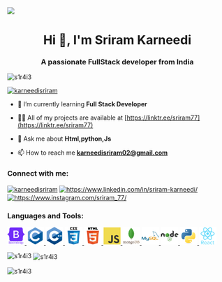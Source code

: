 <img src="https://res.cloudinary.com/dhwydorji/image/upload/v1711300544/github-header-image_vkevss.png"/>
<h1 align="center">Hi 👋, I'm Sriram Karneedi</h1>
<h3 align="center">A passionate FullStack developer from India</h3>

<p align="left"> <img src="https://komarev.com/ghpvc/?username=s1r4i3&label=Profile%20views&color=0e75b6&style=flat" alt="s1r4i3" /> </p>

<p align="left"> <a href="https://twitter.com/karneedisriram" target="blank"><img src="https://img.shields.io/twitter/follow/karneedisriram?logo=twitter&style=for-the-badge" alt="karneedisriram" /></a> </p>

- 🌱 I’m currently learning **Full Stack Developer**

- 👨‍💻 All of my projects are available at [https://linktr.ee/sriram77](https://linktr.ee/sriram77)

- 💬 Ask me about **Html,python,Js**

- 📫 How to reach me **karneedisriram02@gmail.com**

<h3 align="left">Connect with me:</h3>
<p align="left">
<a href="https://twitter.com/karneedisriram" target="blank"><img align="center" src="https://raw.githubusercontent.com/rahuldkjain/github-profile-readme-generator/master/src/images/icons/Social/twitter.svg" alt="karneedisriram" height="30" width="40" /></a>
<a href="https://linkedin.com/in/https://www.linkedin.com/in/sriram-karneedi/" target="blank"><img align="center" src="https://raw.githubusercontent.com/rahuldkjain/github-profile-readme-generator/master/src/images/icons/Social/linked-in-alt.svg" alt="https://www.linkedin.com/in/sriram-karneedi/" height="30" width="40" /></a>
<a href="https://instagram.com/https://www.instagram.com/sriram_77/" target="blank"><img align="center" src="https://raw.githubusercontent.com/rahuldkjain/github-profile-readme-generator/master/src/images/icons/Social/instagram.svg" alt="https://www.instagram.com/sriram_77/" height="30" width="40" /></a>
</p>

<h3 align="left">Languages and Tools:</h3>
<p align="left"> <a href="https://getbootstrap.com" target="_blank" rel="noreferrer"> <img src="https://raw.githubusercontent.com/devicons/devicon/master/icons/bootstrap/bootstrap-plain-wordmark.svg" alt="bootstrap" width="40" height="40"/> </a> <a href="https://www.cprogramming.com/" target="_blank" rel="noreferrer"> <img src="https://raw.githubusercontent.com/devicons/devicon/master/icons/c/c-original.svg" alt="c" width="40" height="40"/> </a> <a href="https://www.w3schools.com/cpp/" target="_blank" rel="noreferrer"> <img src="https://raw.githubusercontent.com/devicons/devicon/master/icons/cplusplus/cplusplus-original.svg" alt="cplusplus" width="40" height="40"/> </a> <a href="https://www.w3schools.com/css/" target="_blank" rel="noreferrer"> <img src="https://raw.githubusercontent.com/devicons/devicon/master/icons/css3/css3-original-wordmark.svg" alt="css3" width="40" height="40"/> </a> <a href="https://www.w3.org/html/" target="_blank" rel="noreferrer"> <img src="https://raw.githubusercontent.com/devicons/devicon/master/icons/html5/html5-original-wordmark.svg" alt="html5" width="40" height="40"/> </a> <a href="https://developer.mozilla.org/en-US/docs/Web/JavaScript" target="_blank" rel="noreferrer"> <img src="https://raw.githubusercontent.com/devicons/devicon/master/icons/javascript/javascript-original.svg" alt="javascript" width="40" height="40"/> </a> <a href="https://www.mongodb.com/" target="_blank" rel="noreferrer"> <img src="https://raw.githubusercontent.com/devicons/devicon/master/icons/mongodb/mongodb-original-wordmark.svg" alt="mongodb" width="40" height="40"/> </a> <a href="https://www.mysql.com/" target="_blank" rel="noreferrer"> <img src="https://raw.githubusercontent.com/devicons/devicon/master/icons/mysql/mysql-original-wordmark.svg" alt="mysql" width="40" height="40"/> </a> <a href="https://nodejs.org" target="_blank" rel="noreferrer"> <img src="https://raw.githubusercontent.com/devicons/devicon/master/icons/nodejs/nodejs-original-wordmark.svg" alt="nodejs" width="40" height="40"/> </a> <a href="https://www.python.org" target="_blank" rel="noreferrer"> <img src="https://raw.githubusercontent.com/devicons/devicon/master/icons/python/python-original.svg" alt="python" width="40" height="40"/> </a> <a href="https://reactjs.org/" target="_blank" rel="noreferrer"> <img src="https://raw.githubusercontent.com/devicons/devicon/master/icons/react/react-original-wordmark.svg" alt="react" width="40" height="40"/> </a> </p>

<p><img align="left" src="https://github-readme-stats.vercel.app/api/top-langs?username=s1r4i3&show_icons=true&locale=en&layout=compact" alt="s1r4i3" /></p>

<p>&nbsp;<img align="center" src="https://github-readme-stats.vercel.app/api?username=s1r4i3&show_icons=true&locale=en" alt="s1r4i3" /></p>

<p><img align="center" src="https://github-readme-streak-stats.herokuapp.com/?user=s1r4i3&" alt="s1r4i3" /></p>
